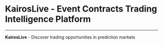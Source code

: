 # KairosLive - Event Contracts Trading Intelligence Platform


---

**KairosLive** - Discover trading opportunities in prediction markets
